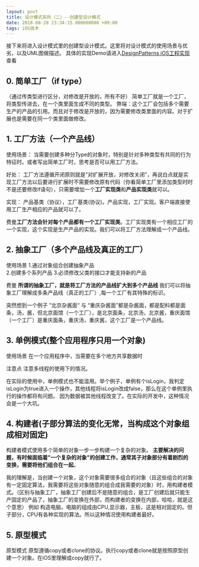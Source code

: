 ```yaml
---
layout: post
title: 设计模式系列（二）--创建型设计模式
date: 2018-08-28 23:34:15.000000000 +09:00
tags: iOS技术
---
```

接下来将进入设计模式里的创建型设计模式。这里将对设计模式的使用场景与优劣，以及UML图做描述。
具体的实现Demo请进入[DesignPatterns iOS工程实现](https://github.com/raojunbo/DesignPatterns.git)查看

## 0. 简单工厂（if type）
（通过传类型进行区分，对修改是开放的，所有不好）
简单工厂就是一个工厂，将类型传进去，在一个类里面生成不同的类型。
弊端：这个工厂会包括多个需要生产的产品的引用。而且对于修改是开放的，因为需要修改类里面的内容。对于扩展也是需要在同一个类里面做修改。

## 1. 工厂方法（一个产品线）
使用场景：
当需要创建多种分Type的对象时，特别是针对多种类型有共同的行为特征时。或者写出简单工厂时，思考是否可以用工厂方法。

好处：
工厂方法遵循开闭原则就是”对扩展开放，对修改关闭”，再说白点就是实现工厂方法以后要进行扩展时不需要修改原有代码（你看简单工厂里添加类型时时不是还要修改if语句），只需要增加一个**工厂实现类**和**产品实现类**就可以。

实现：
产品基类（协议），工厂基类(协议)。产品实现，工厂实现。客户端直接使用工厂生产相应的产品就可以了。

费曼**工厂方法会针对每个产品都有一个工厂实现类**。工厂实现类有一个相应工厂的一个实现，这个实现是生产产品的实现。我们可以将工厂方法理解成一个产品线。

## 2. 抽象工厂（多个产品线及真正的工厂）
使用场景
1.通过对象组合创建抽象产品    
2.创建多个系列产品
3.必须修改父类的接口才能支持新的产品

费曼  **所谓的抽象工厂，就是将工厂方法的产品线扩大到多个产品线** 我们可以将抽象工厂理解成多条产品线（真正的工厂）,每一个工厂有其特殊的标识。

突然想到一个例子
”北京杂酱面“ 与 “重庆杂酱面”都是杂酱面，都是配料都是面条，汤，酱，但北京面馆（一个工厂），是北京面条，北京汤，北京酱，重庆面馆（一个工厂）是重庆面条，重庆汤，重庆酱，这个工厂是一个产品线。

## 3. 单例模式(整个应用程序只用一个对象)
使用场景
在一个应用程序中，当需要在多个地方共享数据时

注意点
注意多线程的使用下的情况。

在实际的使用中，单例模式也不能滥用。举个例子，单例有个isLogin，我判定isLogin为true进入一个操作，其他线程将isLogin改成false，那么在这个单例里执行的操作都将有问题。
因为数据被其他线程改变了。在实际的开发中，这种情况会是一个大坑。

## 4. 构建者(子部分算法的变化无常，当构成这个对象组成相对固定)
构建者模式使用多个简单的对象一步一步构建一个复杂的对象。
**主要解决的问题，有时候面临着"一个复杂的对象"的创建工作，通常其子对象部分有着剧烈的变换，需要将他们组合在一起**。

我的理解是，当创建一个对象，这个对象需要很多组合的对象（且这些组合的对象有一定固定算法，我需要将这些对象随意的组合成我需要的对象）时，用构建者模式。（区别与抽象工厂，抽象工厂创建后不是随意的组合，是工厂创建后就只能生产固定的产品了，抽象工厂的变换在外部，而构建者的变换在内部，哈哈，就是这个意思）
例如
构造电脑，电脑的组成由CPU,显示器，主板，这是相对固定的。但子部分，CPU有各种实现的算法。所以这种情况使用构建者最好。

## 5. 原型模式
原型模式
原型遵循copy或者clone的协议。执行copy或者clone就是按照原型创建一个对象。在iOS里理解成copy就行了。


